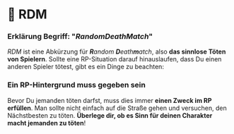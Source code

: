 # 🔪 RDM

### Erklärung Begriff: "_RandomDeathMatch_" <a href="#0-toc-title" id="0-toc-title"></a>

_RDM_ ist eine Abkürzung für _**R**andom **D**eath**m**atch_, also **das sinnlose Töten von Spielern**. Sollte eine RP-Situation darauf hinauslaufen, dass Du einen anderen Spieler tötest, gibt es ein Dinge zu beachten:

### **Ein RP-Hintergrund** **muss gegeben sein** <a href="#1-toc-title" id="1-toc-title"></a>

Bevor Du jemanden töten darfst, muss dies immer **einen Zweck im RP erfüllen**. Man sollte nicht einfach auf die Straße gehen und versuchen, den Nächstbesten zu töten.  **Überlege dir, ob es Sinn für deinen Charakter macht jemanden zu töten**!

